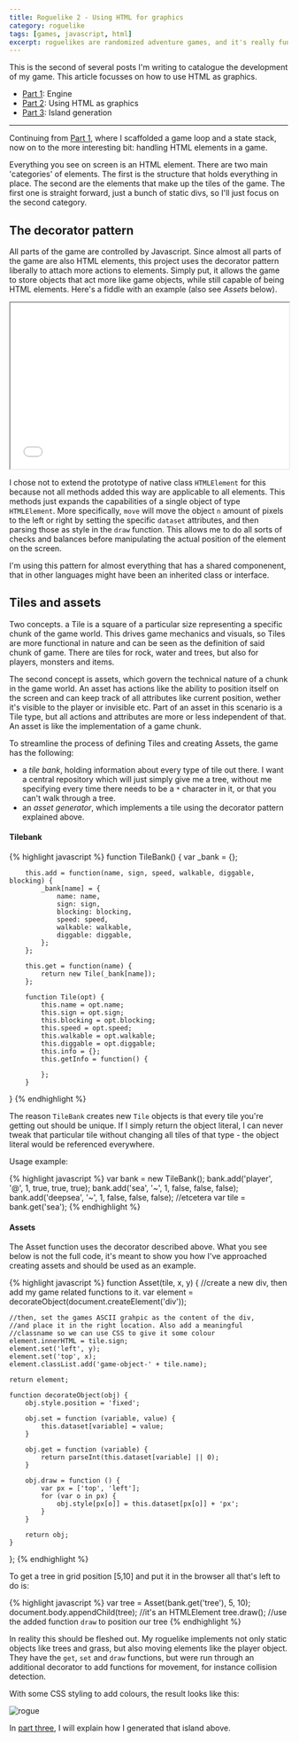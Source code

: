 ```yaml
---
title: Roguelike 2 - Using HTML for graphics
category: roguelike
tags: [games, javascript, html]
excerpt: roguelikes are randomized adventure games, and it's really fun to try and make them yourself! This article has some info on HTML based tiles.
---
```

This is the second of several posts I'm writing to catalogue the development of my game. This article focusses on how to use HTML as graphics.

- [Part 1](/roguelike-1-building-a-game-loop.html): Engine
- [Part 2](/roguelike-2-using-html-for-graphics.html): Using HTML as graphics
- [Part 3](/roguelike-3-generating-an-island.html): Island generation

<hr>

Continuing from [Part 1](/2014/11/27/HTML-Roguelike-Part-One/), where I scaffolded a game loop and a state stack, now on to the more interesting bit: handling HTML elements in a game. 

Everything you see on screen is an HTML element. There are two main 'categories' of elements. The first is the structure that holds everything in place. The second are the elements that make up the tiles of the game. The first one is straight forward, just a bunch of static divs, so I'll just focus on the second category. 

## The decorator pattern

All parts of the game are controlled by Javascript. Since almost all parts of the game are also HTML elements, this project uses the decorator pattern liberally to attach more actions to elements. Simply put, it allows the game to store objects that act more like game objects, while still capable of being HTML elements. Here's a fiddle with an example (also see *Assets* below).

<iframe
  style="width: 100%; height: 300px"
  src="//jsfiddle.net/jorgthuijls/4LLwh6uj/embedded/js,result">
</iframe>

I chose not to extend the prototype of native class `HTMLElement` for this because not all methods added this way are applicable to all elements. This methods just expands the capabilities of a single object of type `HTMLElement`. More specifically, `move` will move the object `n` amount of pixels to the left or right by setting the specific `dataset` attributes, and then parsing those as style in the `draw` function. This allows me to do all sorts of checks and balances before manipulating the actual position of the element on the screen. 

I'm using this pattern for almost everything that has a shared componenent, that in other languages might have been an inherited class or interface. 

## Tiles and assets

Two concepts. a Tile is a square of a particular size representing a specific chunk of the game world. This drives game mechanics and visuals, so Tiles are more functional in nature and can be seen as the definition of said chunk of game. There are tiles for rock, water and trees, but also for players, monsters and items. 

The second concept is assets, which govern the technical nature of a chunk in the game world. An asset has actions like the ability to position itself on the screen and can keep track of all attributes like current position, wether it's visible to the player or invisible etc. Part of an asset in this scenario is a Tile type, but all actions and attributes are more or less independent of that. An asset is like the implementation of a game chunk. 

To streamline the process of defining Tiles and creating Assets, the game has the following:

- a *tile bank*, holding information about every type of tile out there. I want a central repository which will just simply give me a tree, without me specifying every time there needs to be a `*` character in it, or that you can't walk through a tree. 
- an *asset generator*, which implements a tile using the decorator pattern explained above.

#### Tilebank

{% highlight javascript %}
function TileBank() {
    var _bank = {};

        this.add = function(name, sign, speed, walkable, diggable, blocking) {
            _bank[name] = {
                name: name,
                sign: sign,
                blocking: blocking,
                speed: speed,
                walkable: walkable,
                diggable: diggable,
            };
        };

        this.get = function(name) {
            return new Tile(_bank[name]);
        };

        function Tile(opt) {
            this.name = opt.name;
            this.sign = opt.sign;
            this.blocking = opt.blocking;
            this.speed = opt.speed;
            this.walkable = opt.walkable;
            this.diggable = opt.diggable;
            this.info = {};
            this.getInfo = function() {

            };
        }
}
{% endhighlight %}

The reason `TileBank` creates new `Tile` objects is that every tile you're getting out should be unique. If I simply return the object literal, I can never tweak that particular tile without changing all tiles of that type - the object literal would be referenced everywhere. 

Usage example:

{% highlight javascript %}
var bank = new TileBank();
bank.add('player', '@', 1, true, true, true);
bank.add('sea', '~', 1, false, false, false);
bank.add('deepsea', '~', 1, false, false, false);
//etcetera
var tile = bank.get('sea');
{% endhighlight %}

#### Assets

The Asset function uses the decorator described above. What you see below is not the full code, it's meant to show you how I've approached creating assets and should be used as an example.  

{% highlight javascript %}
function Asset(tile, x, y) {
    //create a new div, then add my game related functions to it. 
    var element = decorateObject(document.createElement('div'));

    //then, set the games ASCII grahpic as the content of the div, 
    //and place it in the right location. Also add a meaningful 
    //classname so we can use CSS to give it some colour
    element.innerHTML = tile.sign;
    element.set('left', y);
    element.set('top', x);
    element.classList.add('game-object-' + tile.name);

    return element;

    function decorateObject(obj) {
        obj.style.position = 'fixed';

        obj.set = function (variable, value) {
            this.dataset[variable] = value;
        }

        obj.get = function (variable) {
            return parseInt(this.dataset[variable] || 0);
        }

        obj.draw = function () {
            var px = ['top', 'left'];
            for (var o in px) {
                obj.style[px[o]] = this.dataset[px[o]] + 'px';
            }
        }

        return obj;
    }
};
{% endhighlight %}

To get a tree in grid position [5,10] and put it in the browser all that's left to do is: 

{% highlight javascript %}
var tree = Asset(bank.get('tree'), 5, 10);
document.body.appendChild(tree); //it's an HTMLElement
tree.draw(); //use the added function `draw` to position our tree
{% endhighlight %}

In reality this should be fleshed out. My roguelike implements not only static objects like trees and grass, but also moving elements like the player object. They have the `get`, `set` and `draw` functions, but were run through an additional decorator to add functions for movement, for instance collision detection. 

With some CSS styling to add colours, the result looks like this:

![rogue](/images/rogue1.png)

In [part three](/roguelike-3-generating-an-island/), I will explain how I generated that island above. 
